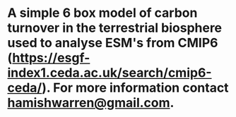 # A simple 6 box model of carbon turnover in the terrestrial biosphere used to analyse ESM's from CMIP6 (https://esgf-index1.ceda.ac.uk/search/cmip6-ceda/). For more information contact hamishwarren@gmail.com.
